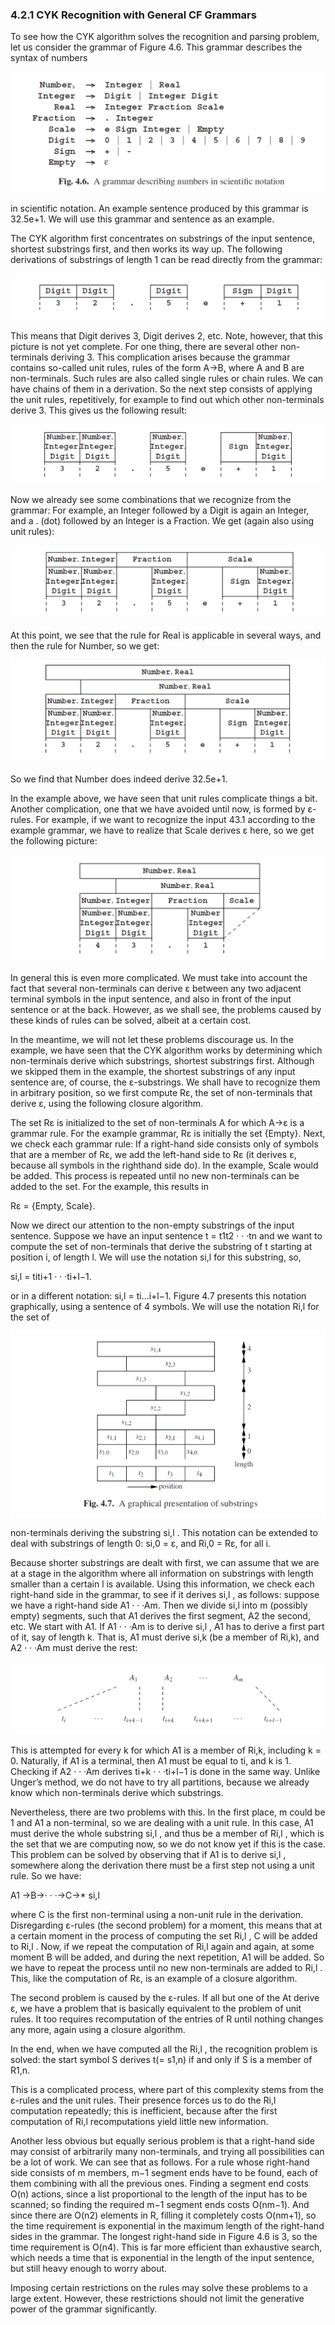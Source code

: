 ### 4.2.1 CYK Recognition with General CF Grammars

To see how the CYK algorithm solves the recognition and parsing problem, let us consider the grammar of Figure 4.6. This grammar describes the syntax of numbers

![图1](../../img/4.2.1_1-Fig.4.6.png)

in scientific notation. An example sentence produced by this grammar is 32.5e+1. We will use this grammar and sentence as an example.

The CYK algorithm first concentrates on substrings of the input sentence, shortest substrings first, and then works its way up. The following derivations of substrings of length 1 can be read directly from the grammar:

![图2](../../img/4.2.1_2.png)

This means that Digit derives 3, Digit derives 2, etc. Note, however, that this picture is not yet complete. For one thing, there are several other non-terminals deriving 3. This complication arises because the grammar contains so-called unit rules, rules of the form A→B, where A and B are non-terminals. Such rules are also called single rules or chain rules. We can have chains of them in a derivation. So the next step consists of applying the unit rules, repetitively, for example to find out which other non-terminals derive 3. This gives us the following result:

![图3](../../img/4.2.1_3.png)

Now we already see some combinations that we recognize from the grammar: For example, an Integer followed by a Digit is again an Integer, and a . (dot) followed by an Integer is a Fraction. We get (again also using unit rules):

![图4](../../img/4.2.1_4.png)

At this point, we see that the rule for Real is applicable in several ways, and then the rule for Number, so we get:

![图5](../../img/4.2.1_5.png)

So we find that Number does indeed derive 32.5e+1.

In the example above, we have seen that unit rules complicate things a bit. Another complication, one that we have avoided until now, is formed by ε-rules. For example, if we want to recognize the input 43.1 according to the example grammar, we have to realize that Scale derives ε here, so we get the following picture:

![图6](../../img/4.2.1_6.png)

In general this is even more complicated. We must take into account the fact that several non-terminals can derive ε between any two adjacent terminal symbols in the input sentence, and also in front of the input sentence or at the back. However, as we shall see, the problems caused by these kinds of rules can be solved, albeit at a certain cost.

In the meantime, we will not let these problems discourage us. In the example, we have seen that the CYK algorithm works by determining which non-terminals derive which substrings, shortest substrings first. Although we skipped them in the example, the shortest substrings of any input sentence are, of course, the ε-substrings. We shall have to recognize them in arbitrary position, so we first compute Rε, the set of non-terminals that derive ε, using the following closure algorithm.

The set Rε is initialized to the set of non-terminals A for which A→ε is a grammar rule. For the example grammar, Rε is initially the set {Empty}. Next, we check each grammar rule: If a right-hand side consists only of symbols that are a member of Rε, we add the left-hand side to Rε (it derives ε, because all symbols in the righthand side do). In the example, Scale would be added. This process is repeated until no new non-terminals can be added to the set. For the example, this results in

Rε = {Empty, Scale}.

Now we direct our attention to the non-empty substrings of the input sentence. Suppose we have an input sentence t = t1t2 · · ·tn and we want to compute the set of non-terminals that derive the substring of t starting at position i, of length l. We will use the notation si,l for this substring, so,

si,l = titi+1 · · ·ti+l−1.

or in a different notation: si,l = ti...i+l−1. Figure 4.7 presents this notation graphically, using a sentence of 4 symbols. We will use the notation Ri,l for the set of

![图7](../../img/4.2.1_7-Fig.4.7.png)

non-terminals deriving the substring si,l . This notation can be extended to deal with substrings of length 0: si,0 = ε, and Ri,0 = Rε, for all i.

Because shorter substrings are dealt with first, we can assume that we are at a stage in the algorithm where all information on substrings with length smaller than a certain l is available. Using this information, we check each right-hand side in the grammar, to see if it derives si,l , as follows: suppose we have a right-hand side A1 · · ·Am. Then we divide si,l into m (possibly empty) segments, such that A1 derives the first segment, A2 the second, etc. We start with A1. If A1 · · ·Am is to derive si,l , A1 has to derive a first part of it, say of length k. That is, A1 must derive si,k (be a member of Ri,k), and A2 · · ·Am must derive the rest:

![图8](../../img/4.2.1_8.png)

This is attempted for every k for which A1 is a member of Ri,k, including k = 0. Naturally, if A1 is a terminal, then A1 must be equal to ti, and k is 1. Checking if A2 · · ·Am derives ti+k · · ·ti+l−1 is done in the same way. Unlike Unger’s method, we do not have to try all partitions, because we already know which non-terminals derive which substrings.

Nevertheless, there are two problems with this. In the first place, m could be 1 and A1 a non-terminal, so we are dealing with a unit rule. In this case, A1 must derive the whole substring si,l , and thus be a member of Ri,l , which is the set that we are computing now, so we do not know yet if this is the case. This problem can be solved by observing that if A1 is to derive si,l , somewhere along the derivation there must be a first step not using a unit rule. So we have:

A1 →B→· · ·→C→* si,l

where C is the first non-terminal using a non-unit rule in the derivation. Disregarding ε-rules (the second problem) for a moment, this means that at a certain moment in the process of computing the set Ri,l , C will be added to Ri,l . Now, if we repeat the computation of Ri,l again and again, at some moment B will be added, and during the next repetition, A1 will be added. So we have to repeat the process until no new non-terminals are added to Ri,l . This, like the computation of Rε, is an example of a closure algorithm.

The second problem is caused by the ε-rules. If all but one of the At derive ε, we have a problem that is basically equivalent to the problem of unit rules. It too requires recomputation of the entries of R until nothing changes any more, again using a closure algorithm.

In the end, when we have computed all the Ri,l , the recognition problem is solved: the start symbol S derives t(= s1,n) if and only if S is a member of R1,n.

This is a complicated process, where part of this complexity stems from the ε-rules and the unit rules. Their presence forces us to do the Ri,l computation repeatedly; this is inefficient, because after the first computation of Ri,l recomputations yield little new information.

Another less obvious but equally serious problem is that a right-hand side may consist of arbitrarily many non-terminals, and trying all possibilities can be a lot of work. We can see that as follows. For a rule whose right-hand side consists of m members, m−1 segment ends have to be found, each of them combining with all the previous ones. Finding a segment end costs O(n) actions, since a list proportional to the length of the input has to be scanned; so finding the required m−1 segment ends costs O(nm−1). And since there are O(n2) elements in R, filling it completely costs O(nm+1), so the time requirement is exponential in the maximum length of the right-hand sides in the grammar. The longest right-hand side in Figure 4.6 is 3, so the time requirement is O(n4). This is far more efficient than exhaustive search, which needs a time that is exponential in the length of the input sentence, but still heavy enough to worry about.

Imposing certain restrictions on the rules may solve these problems to a large extent. However, these restrictions should not limit the generative power of the grammar significantly.